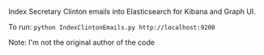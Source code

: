 Index Secretary Clinton emails into Elasticsearch for Kibana and Graph UI.

To run: `python IndexClintonEmails.py http://localhost:9200`

Note: I'm not the original author of the code
